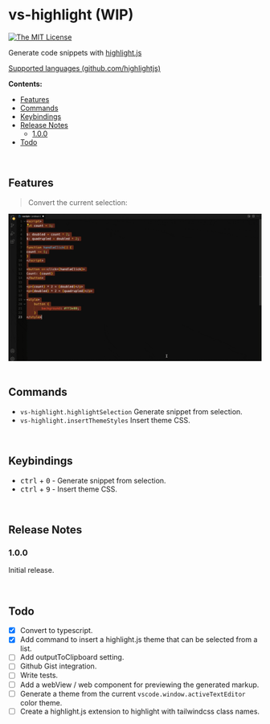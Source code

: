 # vs-highlight (WIP)

[![The MIT License](https://flat.badgen.net/badge/license/MIT/orange)](http://opensource.org/licenses/MIT)

Generate code snippets with [highlight.js](https://highlightjs.org/)

[Supported languages (github.com/highlightjs)](https://github.com/highlightjs/highlight.js/blob/main/SUPPORTED_LANGUAGES.md)
<br>

**Contents:**
- [Features](#features)
- [Commands](#commands)
- [Keybindings](#keybindings)
- [Release Notes](#release-notes)
	- [1.0.0](#100)
- [Todo](#todo)

<br>

## Features

> Convert the current selection:

<img src="./images/vs-highlight-example.gif" alt="vs-highlight example." />
<br>

<br>

## Commands

- `vs-highlight.highlightSelection` Generate snippet from selection.
- `vs-highlight.insertThemeStyles` Insert theme CSS.

<br>

## Keybindings

- <kbd>ctrl</kbd> + <kbd>0</kbd> - Generate snippet from selection.
- <kbd>ctrl</kbd> + <kbd>9</kbd> - Insert theme CSS.

<br>

## Release Notes

### 1.0.0

Initial release.

<br>

## Todo

- [x] Convert to typescript.
- [x] Add command to insert a highlight.js theme that can be selected from a list.
- [ ] Add outputToClipboard setting.
- [ ] Github Gist integration.
- [ ] Write tests.
- [ ] Add a webView / web component for previewing the generated markup.
- [ ] Generate a theme from the current `vscode.window.activeTextEditor` color theme.
- [ ] Create a highlight.js extension to highlight with tailwindcss class names.

<!-- 
## Requirements
## Settings
## Known Issues
-->
